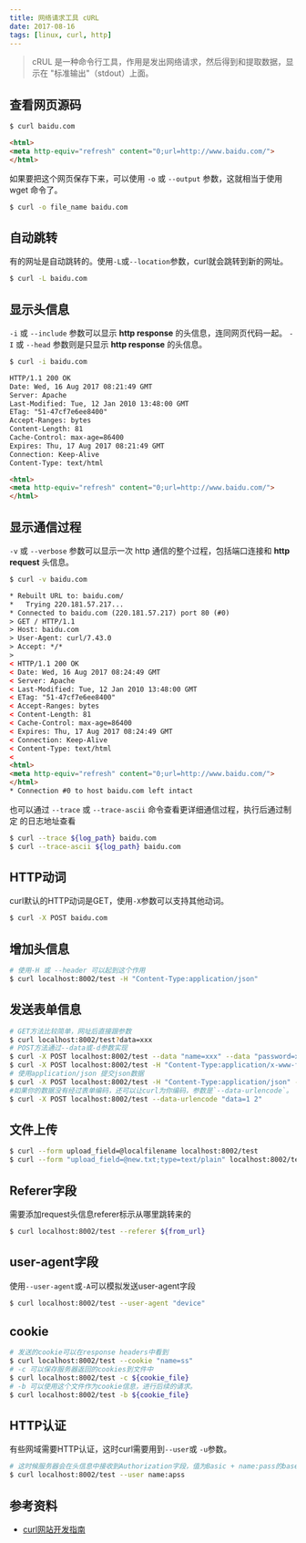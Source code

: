 ```yaml
---
title: 网络请求工具 cURL
date: 2017-08-16
tags: [linux, curl, http]
---
```


> cRUL 是一种命令行工具，作用是发出网络请求，然后得到和提取数据，显示在
"标准输出"（stdout）上面。

<!-- more -->
## 查看网页源码
```bash
$ curl baidu.com
```
```html
<html>
<meta http-equiv="refresh" content="0;url=http://www.baidu.com/">
</html>
```
如果要把这个网页保存下来，可以使用 `-o` 或 `--output` 参数，这就相当于使用 wget
命令了。
```bash
$ curl -o file_name baidu.com
```

## 自动跳转
有的网址是自动跳转的。使用`-L`或`--location`参数，curl就会跳转到新的网址。
```bash
$ curl -L baidu.com
```

## 显示头信息
`-i` 或 `--include` 参数可以显示 **http response** 的头信息，连同网页代码一起。
`-I` 或 `--head` 参数则是只显示 **http response** 的头信息。
```bash
$ curl -i baidu.com
```
```html
HTTP/1.1 200 OK
Date: Wed, 16 Aug 2017 08:21:49 GMT
Server: Apache
Last-Modified: Tue, 12 Jan 2010 13:48:00 GMT
ETag: "51-47cf7e6ee8400"
Accept-Ranges: bytes
Content-Length: 81
Cache-Control: max-age=86400
Expires: Thu, 17 Aug 2017 08:21:49 GMT
Connection: Keep-Alive
Content-Type: text/html

<html>
<meta http-equiv="refresh" content="0;url=http://www.baidu.com/">
</html>

```

## 显示通信过程
`-v` 或 `--verbose` 参数可以显示一次 http 通信的整个过程，包括端口连接和
**http request** 头信息。
```bash
$ curl -v baidu.com
```
```html
* Rebuilt URL to: baidu.com/
*   Trying 220.181.57.217...
* Connected to baidu.com (220.181.57.217) port 80 (#0)
> GET / HTTP/1.1
> Host: baidu.com
> User-Agent: curl/7.43.0
> Accept: */*
>
< HTTP/1.1 200 OK
< Date: Wed, 16 Aug 2017 08:24:49 GMT
< Server: Apache
< Last-Modified: Tue, 12 Jan 2010 13:48:00 GMT
< ETag: "51-47cf7e6ee8400"
< Accept-Ranges: bytes
< Content-Length: 81
< Cache-Control: max-age=86400
< Expires: Thu, 17 Aug 2017 08:24:49 GMT
< Connection: Keep-Alive
< Content-Type: text/html
<
<html>
<meta http-equiv="refresh" content="0;url=http://www.baidu.com/">
</html>
* Connection #0 to host baidu.com left intact
```
也可以通过 `--trace` 或 `--trace-ascii` 命令查看更详细通信过程，执行后通过制定
的日志地址查看
```bash
$ curl --trace ${log_path} baidu.com
$ curl --trace-ascii ${log_path} baidu.com
```
## HTTP动词
curl默认的HTTP动词是GET，使用`-X`参数可以支持其他动词。

```bash
$ curl -X POST baidu.com
```

## 增加头信息
```bash
# 使用-H 或 --header 可以起到这个作用
$ curl localhost:8002/test -H "Content-Type:application/json"
```

## 发送表单信息
```bash
# GET方法比较简单，网址后直接跟参数
$ curl localhost:8002/test?data=xxx
# POST方法通过--data或-d参数实现
$ curl -X POST localhost:8002/test --data "name=xxx" --data "password=xxx"
$ curl -X POST localhost:8002/test -H "Content-Type:application/x-www-form-urlencoded" -d "name=win"
# 使用application/json 提交json数据
$ curl -X POST localhost:8002/test -H "Content-Type:application/json" -d '{"name":"wxnacy"}'
#如果你的数据没有经过表单编码，还可以让curl为你编码，参数是`--data-urlencode`。
$ curl -X POST localhost:8002/test --data-urlencode "data=1 2"
```

## 文件上传
```bash
$ curl --form upload_field=@localfilename localhost:8002/test
$ curl --form "upload_field=@new.txt;type=text/plain" localhost:8002/test
```

## Referer字段
需要添加request头信息referer标示从哪里跳转来的
```bash
$ curl localhost:8002/test --referer ${from_url}
```
## user-agent字段
使用`--user-agent`或`-A`可以模拟发送user-agent字段
```bash
$ curl localhost:8002/test --user-agent "device"
```
## cookie
```bash
# 发送的cookie可以在response headers中看到
$ curl localhost:8002/test --cookie "name=ss"
# -c 可以保存服务器返回的cookies到文件中
$ curl localhost:8002/test -c ${cookie_file}
# -b 可以使用这个文件作为cookie信息，进行后续的请求。
$ curl localhost:8002/test -b ${cookie_file}
```



## HTTP认证
有些网域需要HTTP认证，这时curl需要用到`--user`或 `-u`参数。
```bash
# 这时候服务器会在头信息中接收到Authorization字段，值为Basic + name:pass的base64加密数值
$ curl localhost:8002/test --user name:apss
```

## 参考资料
- [curl网站开发指南](http://www.ruanyifeng.com/blog/2011/09/curl.html)
